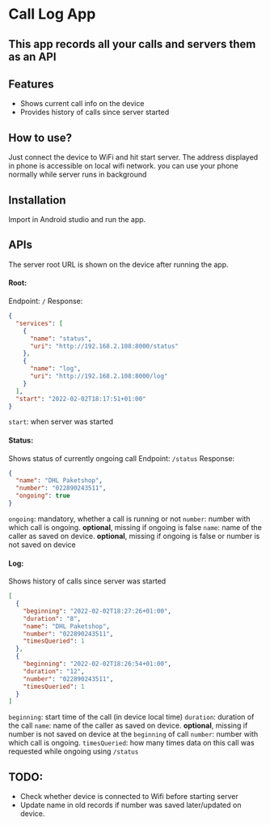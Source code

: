 # Call Log App
## This app records all your calls and servers them as an API

## Features

- Shows current call info on the device
- Provides history of calls since server started

## How to use?

Just connect the device to WiFi and hit start server. The address displayed in phone is accessible on local wifi network.
you can use your phone normally while server runs in background

## Installation

Import in Android studio and run the app.

## APIs

The server root URL is shown on the device after running the app.

#### Root:
Endpoint: `/`
Response:
```json
{
  "services": [
    {
      "name": "status",
      "uri": "http://192.168.2.108:8000/status"
    },
    {
      "name": "log",
      "uri": "http://192.168.2.108:8000/log"
    }
  ],
  "start": "2022-02-02T18:17:51+01:00"
}
```
`start`: when server was started
#### Status:
Shows status of currently ongoing call
Endpoint: `/status`
Response:
```json
{
  "name": "DHL Paketshop", 
  "number": "022890243511",
  "ongoing": true
}
```
`ongoing`: mandatory, whether a call is running or not
`number`: number with which call is ongoing. **optional**, missing if ongoing is false
`name`: name of the caller as saved on device. **optional**, missing if ongoing is false or number is not saved on device

#### Log:
Shows history of calls since server was started
```json
[
  {
    "beginning": "2022-02-02T18:27:26+01:00",
    "duration": "8",
    "name": "DHL Paketshop",
    "number": "022890243511",
    "timesQueried": 1
  },
  {
    "beginning": "2022-02-02T18:26:54+01:00",
    "duration": "12",
    "number": "022890243511",
    "timesQueried": 1
  }
]
```
`beginning`: start time of the call (in device local time)
`duration`: duration of the call
`name`: name of the caller as saved on device. **optional**, missing if number is not saved on device at the `beginning` of call
`number`: number with which call is ongoing.
`timesQueried`: how many times data on this call was requested while ongoing using `/status`
## TODO:
* Check whether device is connected to Wifi before starting server
* Update name in old records if number was saved later/updated on device.
